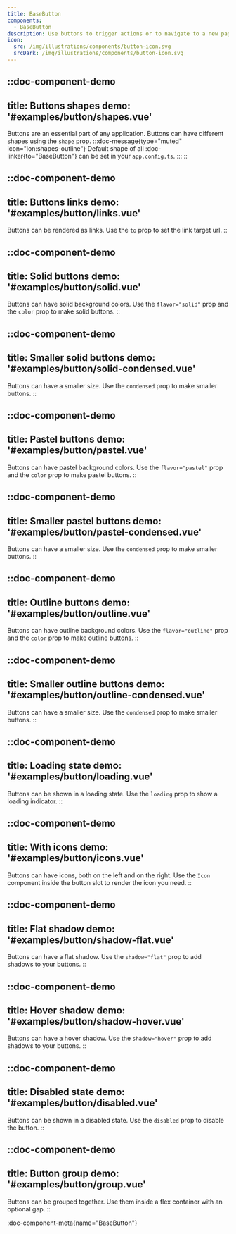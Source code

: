 ```yaml
---
title: BaseButton
components:
  - BaseButton
description: Use buttons to trigger actions or to navigate to a new page. Explore the different button types and their variations.
icon:
  src: /img/illustrations/components/button-icon.svg
  srcDark: /img/illustrations/components/button-icon.svg
---
```


::doc-component-demo
---
title: Buttons shapes
demo: '#examples/button/shapes.vue'
---
Buttons are an essential part of any application. Buttons can have different shapes using the `shape` prop.
:::doc-message{type="muted" icon="ion:shapes-outline"}
Default shape of all :doc-linker{to="BaseButton"} can be set in your `app.config.ts`.
:::
::

::doc-component-demo
---
title: Buttons links
demo: '#examples/button/links.vue'
---
Buttons can be rendered as links. Use the `to` prop to set the link target url.
::

::doc-component-demo
---
title: Solid buttons
demo: '#examples/button/solid.vue'
---
Buttons can have solid background colors. Use the `flavor="solid"` prop and the `color` prop to make solid buttons.
::

::doc-component-demo
---
title: Smaller solid buttons
demo: '#examples/button/solid-condensed.vue'
---
Buttons can have a smaller size. Use the `condensed` prop to make smaller buttons.
::

::doc-component-demo
---
title: Pastel buttons
demo: '#examples/button/pastel.vue'
---
Buttons can have pastel background colors. Use the `flavor="pastel"` prop and the `color` prop to make pastel buttons.
::

::doc-component-demo
---
title: Smaller pastel buttons
demo: '#examples/button/pastel-condensed.vue'
---
Buttons can have a smaller size. Use the `condensed` prop to make smaller buttons.
::

::doc-component-demo
---
title: Outline buttons
demo: '#examples/button/outline.vue'
---
Buttons can have outline background colors. Use the `flavor="outline"` prop and the `color` prop to make outline buttons.
::

::doc-component-demo
---
title: Smaller outline buttons
demo: '#examples/button/outline-condensed.vue'
---
Buttons can have a smaller size. Use the `condensed` prop to make smaller buttons.
::

::doc-component-demo
---
title: Loading state
demo: '#examples/button/loading.vue'
---
Buttons can be shown in a loading state. Use the `loading` prop to show a loading indicator.
::

::doc-component-demo
---
title: With icons
demo: '#examples/button/icons.vue'
---
Buttons can have icons, both on the left and on the right. Use the `Icon` component inside the button slot to render the icon you need.
::

::doc-component-demo
---
title: Flat shadow
demo: '#examples/button/shadow-flat.vue'
---
Buttons can have a flat shadow. Use the `shadow="flat"` prop to add shadows to your buttons.
::

::doc-component-demo
---
title: Hover shadow
demo: '#examples/button/shadow-hover.vue'
---
Buttons can have a hover shadow. Use the `shadow="hover"` prop to add shadows to your buttons.
::

::doc-component-demo
---
title: Disabled state
demo: '#examples/button/disabled.vue'
---
Buttons can be shown in a disabled state. Use the `disabled` prop to disable the button.
::

::doc-component-demo
---
title: Button group
demo: '#examples/button/group.vue'
---
Buttons can be grouped together. Use them inside a flex container with an optional gap.
::

:doc-component-meta{name="BaseButton"}